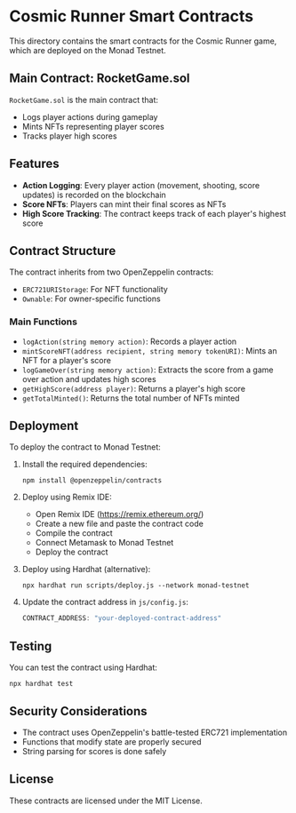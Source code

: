 # Cosmic Runner Smart Contracts

This directory contains the smart contracts for the Cosmic Runner game, which are deployed on the Monad Testnet.

## Main Contract: RocketGame.sol

`RocketGame.sol` is the main contract that:
- Logs player actions during gameplay
- Mints NFTs representing player scores
- Tracks player high scores

## Features

- **Action Logging**: Every player action (movement, shooting, score updates) is recorded on the blockchain
- **Score NFTs**: Players can mint their final scores as NFTs
- **High Score Tracking**: The contract keeps track of each player's highest score

## Contract Structure

The contract inherits from two OpenZeppelin contracts:
- `ERC721URIStorage`: For NFT functionality
- `Ownable`: For owner-specific functions

### Main Functions

- `logAction(string memory action)`: Records a player action
- `mintScoreNFT(address recipient, string memory tokenURI)`: Mints an NFT for a player's score
- `logGameOver(string memory action)`: Extracts the score from a game over action and updates high scores
- `getHighScore(address player)`: Returns a player's high score
- `getTotalMinted()`: Returns the total number of NFTs minted

## Deployment

To deploy the contract to Monad Testnet:

1. Install the required dependencies:
   ```
   npm install @openzeppelin/contracts
   ```

2. Deploy using Remix IDE:
   - Open Remix IDE (https://remix.ethereum.org/)
   - Create a new file and paste the contract code
   - Compile the contract
   - Connect Metamask to Monad Testnet
   - Deploy the contract

3. Deploy using Hardhat (alternative):
   ```
   npx hardhat run scripts/deploy.js --network monad-testnet
   ```

4. Update the contract address in `js/config.js`:
   ```javascript
   CONTRACT_ADDRESS: "your-deployed-contract-address"
   ```

## Testing

You can test the contract using Hardhat:

```
npx hardhat test
```

## Security Considerations

- The contract uses OpenZeppelin's battle-tested ERC721 implementation
- Functions that modify state are properly secured
- String parsing for scores is done safely

## License

These contracts are licensed under the MIT License. 